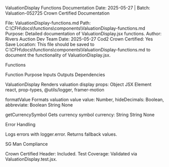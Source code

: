 ValuationDisplay Functions Documentation
Date: 2025-05-27 | Batch: Valuation-052725
Crown Certified Documentation

File: ValuationDisplay-functions.md
Path: C:\CFH\docs\functions\components\ValuationDisplay-functions.md
Purpose: Detailed documentation of ValuationDisplay.jsx functions.
Author: Rivers Auction Dev Team
Date: 2025-05-27
Cod2 Crown Certified: Yes
Save Location: This file should be saved to C:\CFH\docs\functions\components\ValuationDisplay-functions.md to document the functionality of ValuationDisplay.jsx.

Functions



Function
Purpose
Inputs
Outputs
Dependencies



ValuationDisplay
Renders valuation display
props: Object
JSX Element
react, prop-types, @utils/logger, framer-motion


formatValue
Formats valuation value
value: Number, hideDecimals: Boolean, abbreviate: Boolean
String
None


getCurrencySymbol
Gets currency symbol
currency: String
String
None


Error Handling

Logs errors with logger.error.
Returns fallback values.

SG Man Compliance

Crown Certified Header: Included.
Test Coverage: Validated via ValuationDisplay.test.jsx.

